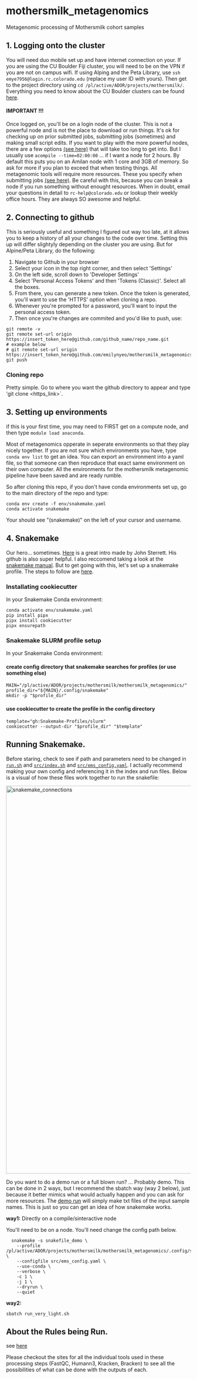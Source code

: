 # mothersmilk_metagenomics
Metagenomic processing of Mothersmilk cohort samples

## 1. Logging onto the cluster
You will need duo mobile set up and have internet connection on your. If you are using the CU Boulder Fiji cluster, you will need to be on the VPN if you are not on campus wifi. If using Alping and the Peta Library, use `ssh emye7956@login.rc.colorado.edu` (replace my user ID with yours). Then get to the project directory using `cd /pl/active/ADOR/projects/mothersmilk/`. Everything you need to know about the CU Boulder clusters can be found [here](https://curc.readthedocs.io).

#### IMPORTANT !!!
Once logged on, you'll be on a login node of the cluster. This is not a powerful node and is not the place to download or run things. It's ok for checking up on prior submitted jobs, submitting jobs (sometimes) and making small script edits. If you want to play with the more powerful nodes, there are a few options [(see here)](https://curc.readthedocs.io/en/latest/running-jobs/job-resources.html) that will take too long to get into. But I usually use `acompile --time=02:00:00` ... if I want a node for 2 hours. By default this puts you on an Amilan node with 1 core and 3GB of memory. So ask for more if you plan to exceed that when testing things. All metagenomic tools will require more resources. These you specify when submitting jobs [(see here)](https://curc.readthedocs.io/en/latest/running-jobs/batch-jobs.html). Be careful with this, because you can break a node if you run something without enought resources. When in doubt, email your questions in detail to `rc-help@colorado.edu` or lookup their weekly office hours. They are always SO awesome and helpful. 

## 2. Connecting to github
This is seriously useful and something I figured out way too late, at it allows you to keep a history of all your changes to the code over time. Setting this up will differ slightyly depending on the cluster you are using. But for Alpine/Peta Library, do the following:

  1. Navigate to Github in your browser
  2. Select your icon in the top right corner, and then select 'Settings'
  3. On the left side, scroll down to 'Developer Settings'
  4. Select 'Personal Access Tokens' and then 'Tokens (Classic)'. Select all the boxes.
  5. From there, you can generate a new token. Once the token is generated, you'll want to use the 'HTTPS' option when cloning a repo.
  6. Whenever you're prompted for a password, you'll want to input the personal access token.
  7. Then once you're changes are commited and you'd like to push, use:

```
git remote -v     
git remote set-url origin https://insert_token_here@github.com/github_name/repo_name.git
# example below    
# git remote set-url origin https://insert_token_here@github.com/emilynyeo/mothersmilk_metagenomics.git     
git push 
```
### Cloning repo
Pretty simple. Go to where you want the github directory to appear and type 'git clone <https_link>`.

## 3. Setting up environments 
if this is your first time, you may need to FIRST get on a compute node, and then type `module load anaconda`.

Most of metagenomics opperate in seperate environments so that they play nicely together.  If you are not sure which environments you have, type `conda env list` to get an idea. You can export an environment into a yaml file, so that someone can then reproduce that exact same environment on their own computer. All the environments for the mothersmilk metagenomic pipeline have been saved and are ready rumble. 

So after cloning this repo, if you don't have conda environments set up, go to the main directory of the repo and type:
```
conda env create -f env/snakemake.yaml
conda activate snakemake
```
Your should see "(snakemake)" on the left of your cursor and username.

## 4. Snakemake
Our hero... sometimes. [Here](https://sterrettjd.github.io/Effective-Snakemake-HPC/) is a great intro made by John Sterrett. His github is also super helpful. I also reccomend taking a look at the [snakemake manual](https://snakemake.readthedocs.io/en/stable/). 
But to get going with this, let's set up a snakemake profile. The steps to follow are [here](https://sterrettjd.github.io/Effective-Snakemake-HPC/quarto/Snakemake-Essentials.html).

### Installating cookiecutter
In your Snakemake Conda environment:

```
conda activate env/snakemake.yaml
pip install pipx
pipx install cookiecutter
pipx ensurepath
```

### Snakemake SLURM profile setup

In your Snakemake Conda environment:

#### create config directory that snakemake searches for profiles (or use something else)
```
MAIN="/pl/active/ADOR/projects/mothersmilk/mothersmilk_metagenomics/" 
profile_dir="${MAIN}/.config/snakemake"
mkdir -p "$profile_dir"
```

#### use cookiecutter to create the profile in the config directory
```
template="gh:Snakemake-Profiles/slurm"
cookiecutter --output-dir "$profile_dir" "$template"
```

## Running Snakemake.
Before staring, check to see if path and parameters need to be changed in [`run.sh`](run_very_light.sh) and [`src/index.sh`](https://github.com/emilynyeo/mothersmilk_metagenomics/blob/main/src/ems_config.yaml) and [`src/ems_config.yaml`](https://github.com/emilynyeo/mothersmilk_metagenomics/blob/main/src/index.sh). I actually recommend making your own config and referencing it in the index and run files. Below is a visual of how these files work together to run the snakefile:

<img width="1054" alt="snakemake_connections" src="https://github.com/emilynyeo/mothersmilk_metagenomics/assets/104112036/b3e34d12-0f0b-4f3d-ad98-4b29ef432533">


Do you want to do a demo run or a full blown run? ... Probably demo. This can be done in 2 ways, but I recommend the sbatch way (way 2 below), just because it better mimics what would actually happen and you can ask for more resources. The [demo run](snakefile_demo) will simply make txt files of the input sample names. This is just so you can get an idea of how snakemake works. 

  **way1:** Directly on a compile/sinteractive node
  
  You'll need to be on a node. You'll need change the config path below.

```
  snakemake -s snakefile_demo \
    --profile /pl/active/ADOR/projects/mothersmilk/mothersmilk_metagenomics/.config/snakemake/slurm \
    --configfile src/ems_config.yaml \
    --use-conda \
    --verbose \
    -c 1 \
    -j 1 \
    --dryrun \
    --quiet
```
  **way2:**

```
sbatch run_very_light.sh
```

## About the Rules being Run.

see [here](https://emilyyeo.notion.site/MothersMilk-Metagenomics-Info-62930e8b108e4bd79dccee3ffc484d04#d7a7bb2cc69d40b1b47b50803f1460fd)

Please checkout the sites for all the individual tools used in these processing steps (FastQC, Humann3, Kracken, Bracken) to see all the possibilities of what can be done with the outputs of each. 


